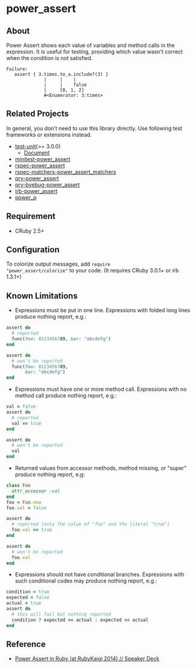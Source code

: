 # power_assert
## About
Power Assert shows each value of variables and method calls in the expression.
It is useful for testing, providing which value wasn't correct when the condition is not satisfied.

    Failure:
       assert { 3.times.to_a.include?(3) }
                  |     |    |
                  |     |    false
                  |     [0, 1, 2]
                  #<Enumerator: 3:times>

## Related Projects
In general, you don't need to use this library directly.
Use following test frameworks or extensions instead.

* [test-unit](https://github.com/test-unit/test-unit)(>= 3.0.0)
  * [Document](http://test-unit.github.io/test-unit/en/Test/Unit/Assertions.html#assert-instance_method)
* [minitest-power_assert](https://github.com/hsbt/minitest-power_assert)
* [rspec-power_assert](https://github.com/joker1007/rspec-power_assert)
* [rspec-matchers-power_assert_matchers](https://github.com/kachick/rspec-matchers-power_assert_matchers)
* [pry-power_assert](https://github.com/yui-knk/pry-power_assert)
* [pry-byebug-power_assert](https://github.com/k-tsj/pry-byebug-power_assert)
* [irb-power_assert](https://github.com/kachick/irb-power_assert)
* [power_p](https://github.com/k-tsj/power_p)

## Requirement
* CRuby 2.5+

## Configuration
To colorize output messages, add <code>require "power_assert/colorize"</code> to your code.
(It requires CRuby 3.0.1+ or irb 1.3.1+)

## Known Limitations
* Expressions must be put in one line. Expressions with folded long lines produce nothing report, e.g.:

```ruby
assert do
  # reported
  func(foo: 0123456789, bar: "abcdefg")
end

assert do
  # won't be reported
  func(foo: 0123456789,
       bar: "abcdefg")
end
```

* Expressions must have one or more method call. Expressions with no method call produce nothing report, e.g.:

```ruby
val = false
assert do
  # reported
  val == true
end

assert do
  # won't be reported
  val
end
```

* Returned values from accessor methods, method missing, or "super" produce nothing report, e.g:

```ruby
class Foo
  attr_accessor :val
end
foo = Foo.new
foo.val = false

assert do
  # reported (only the value of "foo" and the literal "true")
  foo.val == true
end

assert do
  # won't be reported
  foo.val
end
```

* Expressions should not have conditional branches. Expressions with such conditional codes may produce nothing report, e.g.:

```ruby
condition = true
expected = false
actual = true
assert do
  # this will fail but nothing reported
  condition ? expected == actual : expected == actual
end
```

## Reference
* [Power Assert in Ruby (at RubyKaigi 2014) // Speaker Deck](https://speakerdeck.com/k_tsj/power-assert-in-ruby)
